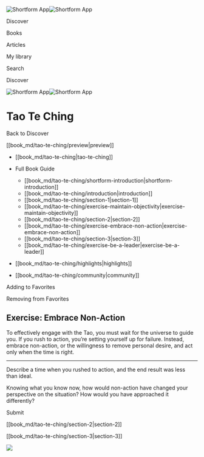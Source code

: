 ![Shortform App](/img/logo.36a2399e.svg)![Shortform App](/img/logo-dark.70c1b072.svg)

Discover

Books

Articles

My library

Search

Discover

![Shortform App](/img/logo.36a2399e.svg)![Shortform App](/img/logo-dark.70c1b072.svg)

# Tao Te Ching

Back to Discover

[[book_md/tao-te-ching/preview|preview]]

  * [[book_md/tao-te-ching|tao-te-ching]]
  * Full Book Guide

    * [[book_md/tao-te-ching/shortform-introduction|shortform-introduction]]
    * [[book_md/tao-te-ching/introduction|introduction]]
    * [[book_md/tao-te-ching/section-1|section-1]]
    * [[book_md/tao-te-ching/exercise-maintain-objectivity|exercise-maintain-objectivity]]
    * [[book_md/tao-te-ching/section-2|section-2]]
    * [[book_md/tao-te-ching/exercise-embrace-non-action|exercise-embrace-non-action]]
    * [[book_md/tao-te-ching/section-3|section-3]]
    * [[book_md/tao-te-ching/exercise-be-a-leader|exercise-be-a-leader]]
  * [[book_md/tao-te-ching/highlights|highlights]]
  * [[book_md/tao-te-ching/community|community]]



Adding to Favorites 

Removing from Favorites 

## Exercise: Embrace Non-Action

To effectively engage with the Tao, you must wait for the universe to guide you. If you rush to action, you’re setting yourself up for failure. Instead, embrace non-action, or the willingness to remove personal desire, and act only when the time is right.

* * *

Describe a time when you rushed to action, and the end result was less than ideal.

Knowing what you know now, how would non-action have changed your perspective on the situation? How would you have approached it differently?

Submit 

[[book_md/tao-te-ching/section-2|section-2]]

[[book_md/tao-te-ching/section-3|section-3]]

![](https://bat.bing.com/action/0?ti=56018282&Ver=2&mid=bb0bf41a-9cc1-4060-8ae2-6439cec8e97f&sid=f30c5e70639211ee87d33f0876d93783&vid=f30c9700639211eeb3a75d830392c94f&vids=0&msclkid=N&pi=0&lg=en-US&sw=800&sh=600&sc=24&nwd=1&tl=Shortform%20%7C%20Book&p=https%3A%2F%2Fwww.shortform.com%2Fapp%2Fbook%2Ftao-te-ching%2Fexercise-embrace-non-action&r=&lt=315&evt=pageLoad&sv=1&rn=508676)
